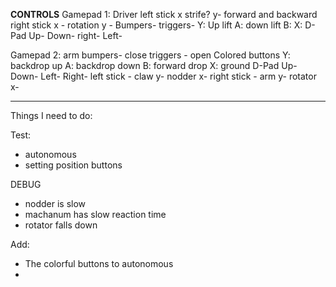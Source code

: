 **CONTROLS**
Gamepad 1: Driver
left stick 
    x strife?
    y- forward and backward
right stick
   x - rotation
   y -
Bumpers-
triggers-
    Y: Up lift
    A: down lift
    B: 
    X:
D-Pad
    Up-
    Down-
    right-
    Left-

Gamepad 2: arm
bumpers- close
triggers - open
Colored buttons
    Y: backdrop up
    A: backdrop down
    B: forward drop
    X: ground
D-Pad
    Up-
    Down-
    Left-
    Right-
left stick - claw
    y- nodder
    x-
right stick - arm
    y- rotator
    x-

-------------------------------------------------------------------------
Things I need to do:

Test:
* autonomous
* setting position buttons

DEBUG
* nodder is slow
* machanum has slow reaction time
* rotator falls down

Add:
* The colorful buttons to autonomous
* 

